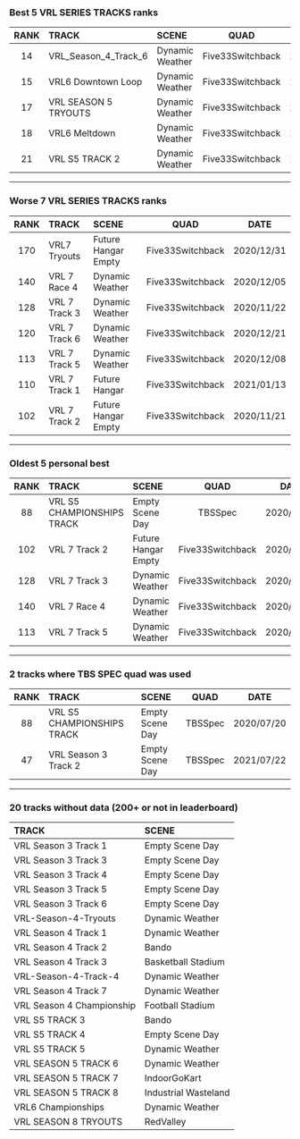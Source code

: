 ### Best 5 VRL SERIES TRACKS ranks
|RANK|TRACK|SCENE|QUAD|DATE|
|:---:|:---|:---|:---:|:---:|
|14|VRL_Season_4_Track_6|Dynamic Weather|Five33Switchback|2020/12/31|
|15|VRL6 Downtown Loop|Dynamic Weather|Five33Switchback|2020/12/27|
|17|VRL SEASON 5 TRYOUTS|Dynamic Weather|Five33Switchback|2020/12/31|
|18|VRL6 Meltdown|Dynamic Weather|Five33Switchback|2020/12/27|
|21|VRL S5 TRACK 2|Dynamic Weather|Five33Switchback|2020/12/30|
---
### Worse 7 VRL SERIES TRACKS ranks
|RANK|TRACK|SCENE|QUAD|DATE|
|:---:|:---|:---|:---:|:---:|
|170|VRL7 Tryouts|Future Hangar Empty|Five33Switchback|2020/12/31|
|140|VRL 7 Race 4|Dynamic Weather|Five33Switchback|2020/12/05|
|128|VRL 7 Track 3|Dynamic Weather|Five33Switchback|2020/11/22|
|120|VRL 7 Track 6|Dynamic Weather|Five33Switchback|2020/12/21|
|113|VRL 7 Track 5|Dynamic Weather|Five33Switchback|2020/12/08|
|110|VRL 7 Track 1|Future Hangar|Five33Switchback|2021/01/13|
|102|VRL 7 Track 2|Future Hangar Empty|Five33Switchback|2020/11/21|
---
### Oldest 5 personal best
|RANK|TRACK|SCENE|QUAD|DATE|
|:---:|:---|:---|:---:|:---:|
|88|VRL S5 CHAMPIONSHIPS TRACK|Empty Scene Day|TBSSpec|2020/07/20|
|102|VRL 7 Track 2|Future Hangar Empty|Five33Switchback|2020/11/21|
|128|VRL 7 Track 3|Dynamic Weather|Five33Switchback|2020/11/22|
|140|VRL 7 Race 4|Dynamic Weather|Five33Switchback|2020/12/05|
|113|VRL 7 Track 5|Dynamic Weather|Five33Switchback|2020/12/08|
---
### 2 tracks where TBS SPEC quad was used
|RANK|TRACK|SCENE|QUAD|DATE|
|:---:|:---|:---|:---:|:---:|
|88|VRL S5 CHAMPIONSHIPS TRACK|Empty Scene Day|TBSSpec|2020/07/20|
|47|VRL Season 3 Track 2|Empty Scene Day|TBSSpec|2021/07/22|
---
### 20 tracks without data (200+ or not in leaderboard)
|TRACK|SCENE|
|:---|:---|
|VRL Season 3 Track 1|Empty Scene Day|
|VRL Season 3 Track 3|Empty Scene Day|
|VRL Season 3 Track 4|Empty Scene Day|
|VRL Season 3 Track 5|Empty Scene Day|
|VRL Season 3 Track 6|Empty Scene Day|
|VRL-Season-4-Tryouts|Dynamic Weather|
|VRL Season 4 Track 1|Dynamic Weather|
|VRL Season 4 Track 2|Bando|
|VRL Season 4 Track 3|Basketball Stadium|
|VRL-Season-4-Track-4|Dynamic Weather|
|VRL Season 4 Track 7|Dynamic Weather|
|VRL Season 4 Championship|Football Stadium|
|VRL S5 TRACK 3|Bando|
|VRL S5 TRACK 4|Empty Scene Day|
|VRL S5 TRACK 5|Dynamic Weather|
|VRL SEASON 5 TRACK 6|Dynamic Weather|
|VRL SEASON 5 TRACK 7|IndoorGoKart|
|VRL SEASON 5 TRACK 8|Industrial Wasteland|
|VRL6 Championships|Dynamic Weather|
|VRL SEASON 8 TRYOUTS|RedValley|
